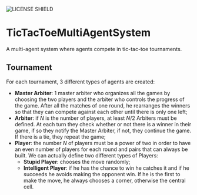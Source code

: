 ![LICENSE SHIELD](https://img.shields.io/badge/license-MIT-orange)
# TicTacToeMultiAgentSystem
A multi-agent system where agents compete in tic-tac-toe tournaments.

## Tournament
For each tournament, 3 different types of agents are created:
- **Master Arbiter**: 1 master arbiter who organizes all the games by choosing the two players and the arbiter who controls the progress of the game. After all the matches of one round, he rearranges the winners so that they can compete against each other until there is only one left;
- **Arbiter**: if $N$ is the number of players, at least $N/2$ Arbiters must be defined. At each turn they check whether or not there is a winner in their game, if so they notify the Master Arbiter, if not, they continue the game. If there is a tie, they repeat the game;
- **Player**: the number $N$ of players must be a power of two in order to have an even number of players for each round and pairs that can always be built. We can actually define two different types of Players:
  - **Stupid Player**: chooses the move randomly;
  - **Intelligent Player**: if he has the chance to win he catches it and if he succeeds he avoids making the opponent win. If he is the first to make the move, he always chooses a corner, otherwise the central cell.
